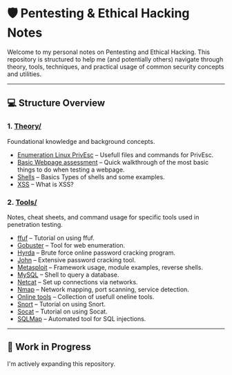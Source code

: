 # 🛡️ Pentesting & Ethical Hacking Notes

Welcome to my personal notes on Pentesting and Ethical Hacking. This repository is structured to help me (and potentially others) navigate through theory, tools, techniques, and practical usage of common security concepts and utilities.

---

## 💻 Structure Overview

### 1. [Theory/](./01_Theory/)
Foundational knowledge and background concepts.

- [Enumeration Linux PrivEsc](./01_Theory/Enumeration_PrivEsc.md) – Usefull files and commands for PrivEsc.
- [Basic Webpage assessment](./01_Theory/How_to_assess_a_webpage.md) – Quick walkthrough of the most basic things to do when testing a webpage.
- [Shells](./01_Theory/Shells.md) – Basics Types of shells and some examples.
- [XSS](./01_Theory/XSS.md) – What is XSS?

### 2. [Tools/](./02_Tools/)
Notes, cheat sheets, and command usage for specific tools used in penetration testing.

- [ffuf](./02_Tools/ffuf.md) – Tutorial on using ffuf.
- [Gobuster](./02_Tools/Gobuster.md) – Tool for web enumeration.
- [Hyrda](./02_Tools/Hyrda.md) – Brute force online password cracking program.
- [John](./02_Tools/John.md) – Extensive password cracking tool.
- [Metasploit](./02_Tools/Metasploit.md) – Framework usage, module examples, reverse shells.
- [MySQL](./02_Tools/MySQL.md) – Shell to query a database.
- [Netcat](./02_Tools/Netcat.md) – Set up connections via networks.
- [Nmap](./02_Tools/Nmap.md) – Network mapping, port scanning, service detection.
- [Online tools](./02_Tools/OnlineTools.md) – Collection of usefull oneline tools.
- [Snort](./02_Tools/Snort.md) – Tutorial on using Snort.
- [Socat](./02_Tools/Socat.md) – Tutorial on using Socat.
- [SQLMap](./02_Tools/SQLMap.md) – Automated tool for SQL injections.

---

## 🧪 Work in Progress

I'm actively expanding this repository.
